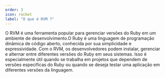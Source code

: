 ```yaml
---
order: 3
icon: rocket
label: "O que é RVM ?"
---
```


<!-- Ultima atualização: 24/09/2023 -->
<!-- Autor(es): Araújo -->

O RVM é uma ferramenta popular para gerenciar versões do Ruby em um ambiente de desenvolvimento.O Ruby é uma linguagem de programação dinâmica de código aberto, conhecida por sua simplicidade e expressividade. Com o RVM, os desenvolvedores podem instalar, gerenciar e alternar entre diferentes versões do Ruby em seus sistemas. Isso é especialmente útil quando se trabalha em projetos que dependem de versões específicas do Ruby ou quando se deseja testar uma aplicação em diferentes versões da linguagem.